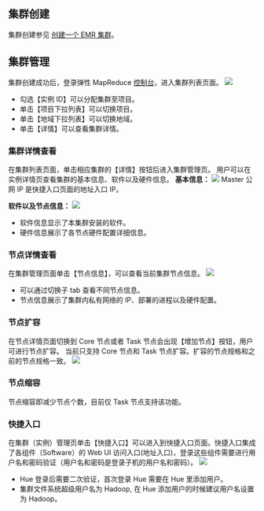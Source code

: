 ## 集群创建
集群创建参见 [创建一个 EMR 集群](https://www.qcloud.com/document/product/589/10981)。
## 集群管理
集群创建成功后，登录弹性 MapReduce [控制台](https://www.qcloud.com/login?s_url=https%3A%2F%2Femr.qcloud.com%2Findex)，进入集群列表页面。
![](//mc.qcloudimg.com/static/img/82b888deb0e7e8c47590956227234816/image.png)
* 勾选【实例 ID】可以分配集群至项目。
* 单击【项目下拉列表】可以切换项目。
* 单击【地域下拉列表】可以切换地域。
* 单击【详情】可以查看集群详情。

### 集群详情查看
在集群列表页面，单击相应集群的【详情】按钮后进入集群管理页。
用户可以在实例详情页查看集群的基本信息、软件以及硬件信息。
**基本信息：**
![](//mc.qcloudimg.com/static/img/7ee2d62da259f6fc05c8dfdcced0be2f/image.png)
Master 公网 IP 是快捷入口页面的地址入口 IP。

**软件以及节点信息：**
![](//mc.qcloudimg.com/static/img/d82d45bbfdeb37d72c0b62996a5b3169/image.png)
* 软件信息显示了本集群安装的软件。
* 硬件信息展示了各节点硬件配置详细信息。

### 节点详情查看
在集群管理页面单击【节点信息】，可以查看当前集群节点信息。
![](//mc.qcloudimg.com/static/img/252f9c0d712eaba8c5872dff3917fbd0/image.png)
* 可以通过切换子 tab 查看不同节点信息。
* 节点信息展示了集群内私有网络的 IP、部署的进程以及硬件配置。

### 节点扩容
在节点详情页面切换到 Core 节点或者 Task 节点会出现【增加节点】按钮，用户可进行节点扩容。
当前只支持 Core 节点和 Task 节点扩容。扩容的节点规格和之前的节点规格一致。
![](//mc.qcloudimg.com/static/img/d59e3b0839c52350f4fcc906630949ad/image.png)
### 节点缩容
节点缩容即减少节点个数，目前仅 Task 节点支持该功能。
### 快捷入口
在集群（实例）管理页单击【快捷入口】可以进入到快捷入口页面。快捷入口集成了各组件（Software）的 Web UI 访问入口(地址入口)，登录这些组件需要进行用户名和密码验证（用户名和密码是登录子机的用户名和密码）。
![](//mc.qcloudimg.com/static/img/937bc871fece5ec0003f780f7caf4ff0/image.png)
* Hue 登录后需要二次验证，首次登录 Hue 需要在 Hue 里添加用户。
* 集群文件系统超级用户名为 Hadoop, 在 Hue 添加用户的时候建议用户名设置为 Hadoop。


